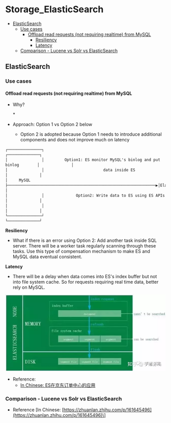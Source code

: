 # Storage\_ElasticSearch

* [ElasticSearch](storage_elasticsearch.md#elasticsearch)
  * [Use cases](storage_elasticsearch.md#use-cases)
    * [Offload read requests \(not requiring realtime\) from MySQL](storage_elasticsearch.md#offload-read-requests-not-requiring-realtime-from-mysql)
      * [Resiliency](storage_elasticsearch.md#resiliency)
      * [Latency](storage_elasticsearch.md#latency)
  * [Comparison - Lucene vs Solr vs ElasticSearch](storage_elasticsearch.md#comparison---lucene-vs-solr-vs-elasticsearch)

## ElasticSearch

### Use cases

#### Offload read requests \(not requiring realtime\) from MySQL

* Why?

  \* 

* Approach: Option 1 vs Option 2 below
  * Option 2 is adopted because Option 1 needs to introduce additional components and does not improve much on latency

```text
┌───────────────┐                                                                  ┌──────────────┐
│               │         Option1: ES monitor MySQL's binlog and put binlog        │              │
│               │                          data inside ES                          │              │
│     MySQL     ├─────────────────────────────────────────────────────────────────▶│ElasticSearch │
│               │              Option2: Write data to ES using ES APIs             │              │
│               │                                                                  │              │
└───────────────┘                                                                  └──────────────┘
```

**Resiliency**

* What if there is an error using Option 2: Add another task inside SQL server. There will be a worker task regularly scanning through these tasks. Use this type of compensation mechanism to make ES and MySQL data eventual consistent. 

**Latency**

* There will be a delay when data comes into ES's index buffer but not into file system cache. So for requests requiring real time data, better rely on MySQL. 

![ElasticSearch](.gitbook/assets/elasticSearch_IndexProcess.jpeg)

* Reference:
  * [In Chinese: ES在京东订单中心的应用](https://zhuanlan.zhihu.com/p/84871325)

### Comparison - Lucene vs Solr vs ElasticSearch

* Reference \[In Chinese: [https://zhuanlan.zhihu.com/p/161645496](https://zhuanlan.zhihu.com/p/161645496)\]

